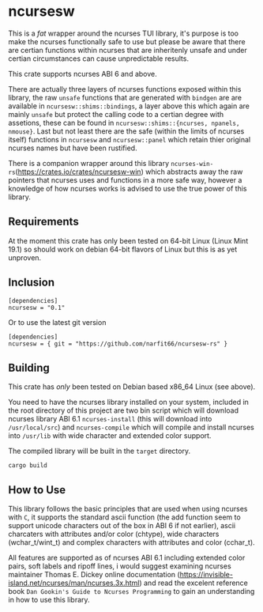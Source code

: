 ncursesw
========

This is a *fat* wrapper around the ncurses TUI library, it's purpose is too make the ncurses functionally safe to use but please be aware that there are certian functions within ncurses that are inheritenly unsafe and under certian circumstances can cause unpredictable results.

This crate supports ncurses ABI 6 and above.

There are actually three layers of ncurses functions exposed within this library, the raw `unsafe` functions that are generated with `bindgen` are are available in `ncursesw::shims::bindings`, a layer above this which again are mainly `unsafe` but protect the calling code to a certian degree with assetions, these can be found in `ncursesw::shims::{ncurses, npanels, nmouse}`. Last but not least there are the safe (within the limits of ncurses itself) functions in `ncursesw` and `ncursesw::panel` which retain thier original ncurses names but have been rustified.

There is a companion wrapper around this library `ncurses-win-rs`(https://crates.io/crates/ncursesw-win) which abstracts away the raw pointers that ncurses uses and functions in a more safe way, however a knowledge of how ncurses works is advised to use the true power of this library.

## Requirements

At the moment this crate has only been tested on 64-bit Linux (Linux Mint 19.1) so should work on debian 64-bit flavors of Linux but this is as yet unproven.

## Inclusion

```
[dependencies]
ncursesw = "0.1"
```
Or to use the latest git version
```
[dependencies]
ncursesw = { git = "https://github.com/narfit66/ncursesw-rs" }
```

## Building

This crate has *only* been tested on Debian based x86_64 Linux (see above).

You need to have the ncurses library installed on your system, included in the root directory of this project are two bin script which will download ncurses library ABI 6.1 `ncurses-install` (this will download into `/usr/local/src`) and `ncurses-compile` which will compile and install ncurses into `/usr/lib` with wide character and extended color support.

The compiled library will be built in the `target` directory.

```
cargo build
```

## How to Use

This library follows the basic principles that are used when using ncurses with `C`, it supports the standard ascii function (the add function seem to support unicode characters out of the box in ABI 6 if not earlier), ascii charcaters with attributes and/or color (chtype), wide characters (wchar_t/wint_t) and complex characters with attributes and color (cchar_t).

All features are supported as of ncurses ABI 6.1 including extended color pairs, soft labels and ripoff lines, i would suggest examining ncurses maintainer Thomas E. Dickey online documentation (https://invisible-island.net/ncurses/man/ncurses.3x.html) and read the excelent reference book `Dan Gookin's Guide to Ncurses Programming` to gain an understanding in how to use this library.
